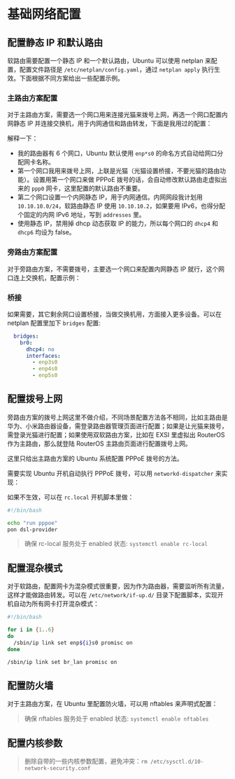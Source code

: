 # 基础网络配置

## 配置静态 IP 和默认路由

软路由需要配置一个静态 IP 和一个默认路由，Ubuntu 可以使用 netplan 来配置，配置文件路径是 `/etc/netplan/config.yaml`，通过 `netplan apply` 执行生效。下面根据不同方案给出一些配置示例。

### 主路由方案配置

对于主路由方案，需要选一个网口用来连接光猫来拨号上网，再选一个网口配置内网静态 IP 并连接交换机，用于内网通信和路由转发，下面是我用过的配置：

<FileBlock showLineNumbers title="/etc/netplan/config.yaml" file="home-network/netplan-config-main-route.yaml" />

解释一下：
* 我的路由器有 6 个网口，Ubuntu 默认使用 `enp*s0` 的命名方式自动给网口分配网卡名称。
* 第一个网口我用来拨号上网，上联是光猫（光猫设置桥接，不要光猫的路由功能）。设置用第一个网口来做 PPPoE 拨号的话，会自动修改默认路由走虚拟出来的 `ppp0` 网卡，这里配置的默认路由不重要。
* 第二个网口设置一个内网静态 IP，用于内网通信。内网网段我计划用 `10.10.10.0/24`，软路由静态 IP 使用 `10.10.10.2`，如果要用 IPv6，也得分配个固定的内网 IPv6 地址，写到 `addresses` 里。
* 使用静态 IP，禁用掉 dhcp 动态获取 IP 的能力，所以每个网口的 `dhcp4` 和 `dhcp6` 均设为 false。

### 旁路由方案配置

对于旁路由方案，不需要拨号，主要选一个网口来配置内网静态 IP 就行，这个网口连上交换机，配置示例：

<FileBlock showLineNumbers title="/etc/netplan/config.yaml" file="home-network/netplan-config-bypass-route.yaml" />

### 桥接

如果需要，其它剩余网口设置桥接，当做交换机用，方面接入更多设备。可以在 netplan 配置里加下 `bridges` 配置:

```yaml
  bridges:
    br0:
      dhcp4: no
      interfaces: 
        - enp3s0
        - enp4s0
        - enp5s0
```

## 配置拨号上网

旁路由方案的拨号上网这里不做介绍，不同场景配置方法各不相同，比如主路由是华为、小米路由器设备，需登录路由器管理页面进行配置；如果是让光猫来拨号，需登录光猫进行配置；如果使用双软路由方案，比如在 EXSI 里虚拟出 RouterOS 作为主路由，那么就登陆 RouterOS 主路由页面进行配置拨号上网。

这里只给出主路由方案的 Ubuntu 系统配置 PPPoE 拨号的方法。

需要实现 Ubuntu 开机自动执行 PPPoE 拨号，可以用 `networkd-dispatcher` 来实现：

<FileBlock showLineNumbers title="/etc/networkd-dispatcher/carrier.d/setup-pppoe.sh" file="home-network/setup-pppoe.sh" />

如果不生效，可以在 `rc.local` 开机脚本里做：

```bash showLineNumbers title="/etc/rc.local"
#!/bin/bash

echo "run pppoe"
pon dsl-provider
```

> 确保 rc-local 服务处于 enabled 状态: `systemctl enable rc-local`

## 配置混杂模式

对于软路由，配置网卡为混杂模式很重要，因为作为路由器，需要监听所有流量，这样才能做路由转发。可以在 `/etc/network/if-up.d/` 目录下配置脚本，实现开机自动为所有网卡打开混杂模式：

```bash showLineNumbers title="/etc/network/if-up.d/set-promisc"
#!/bin/bash

for i in {1..6}
do
  /sbin/ip link set enp${i}s0 promisc on
done

/sbin/ip link set br_lan promisc on
```

## 配置防火墙

对于主路由方案，在 Ubuntu 里配置防火墙，可以用 nftables 来声明式配置：

<FileBlock showLineNumbers title="/etc/nftables.conf" file="home-network/nftables-firewall.conf" />

> 确保 nftables 服务处于 enabled 状态: `systemctl enable nftables`

## 配置内核参数

<FileBlock showLineNumbers title="/etc/sysctl.d/10-router.conf" file="home-network/10-router.conf" />

> 删除自带的一些内核参数配置，避免冲突：`rm /etc/sysctl.d/10-network-security.conf`
